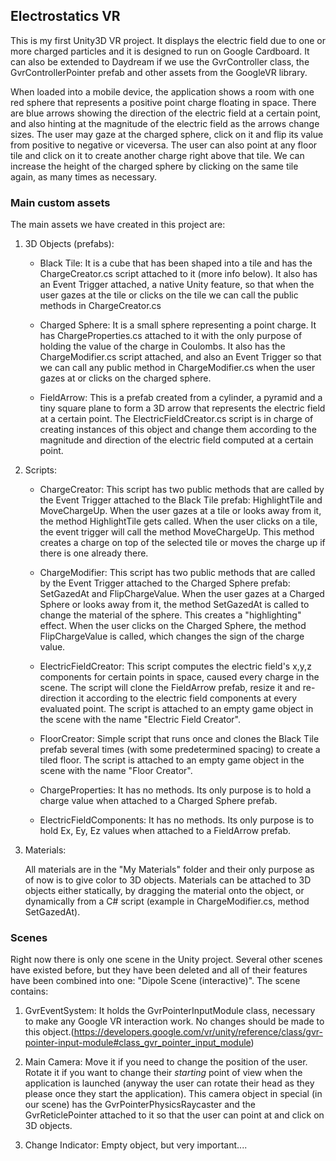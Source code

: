 ﻿## Electrostatics VR

This is my first Unity3D VR project. It displays the electric field due to one or more charged particles and it is designed to run on Google Cardboard. It can also be extended to Daydream if we use the GvrController class, the GvrControllerPointer prefab and other assets from the GoogleVR library.

When loaded into a mobile device, the application shows a room with one red sphere that represents a positive point charge floating in space. There are blue arrows showing the direction of the electric field at a certain point, and also hinting at the magnitude of the electric field as the arrows change sizes. The user may gaze at the charged sphere, click on it and flip its value from positive to negative or viceversa. The user can also point at any floor tile and click on it to create another charge right above that tile. We can increase the height of the charged sphere by clicking on the same tile again, as many times as necessary.

### Main custom assets

The main assets we have created in this project are:

1. 3D Objects (prefabs):
	
	* Black Tile: It is a cube that has been shaped into a tile and has the ChargeCreator.cs script attached to it (more info below). It also has an Event Trigger attached, a native Unity feature, so that when the user gazes at the tile or clicks on the tile we can call the public methods in ChargeCreator.cs
		
	* Charged Sphere: It is a small sphere representing a point charge. It has ChargeProperties.cs attached to it with the only purpose of holding the value of the charge in Coulombs. It also has the ChargeModifier.cs script attached, and also an Event Trigger so that we can call any public method in ChargeModifier.cs when the user gazes at or clicks on the charged sphere.
		
	* FieldArrow: This is a prefab created from a cylinder, a pyramid and a tiny square plane to form a 3D arrow that represents the electric field at a certain point. The ElectricFieldCreator.cs script is in charge of creating instances of this object and change them according to the magnitude and direction of the electric field computed at a certain point.

2. Scripts:
	
	* ChargeCreator: This script has two public methods that are called by the Event Trigger attached to the Black Tile prefab: HighlightTile and MoveChargeUp. When the user gazes at a tile or looks away from it, the method HighlightTile gets called. When the user clicks on a tile, the event trigger will call the method MoveChargeUp. This method creates a charge on top of the selected tile or moves the charge up if there is one already there.
		
	* ChargeModifier: This script has two public methods that are called by the Event Trigger attached to the Charged Sphere prefab: SetGazedAt and FlipChargeValue. When the user gazes at a Charged Sphere or looks away from it, the method SetGazedAt is called to change the material of the sphere. This creates a "highlighting" effect. When the user clicks on the Charged Sphere, the method FlipChargeValue is called, which changes the sign of the charge value.
		
	* ElectricFieldCreator: This script computes the electric field's x,y,z components for certain points in space, caused every charge in the scene. The script will clone the FieldArrow prefab, resize it and re-direction it according to the electric field components at every evaluated point. The script is attached to an empty game object in the scene with the name "Electric Field Creator".
		
	* FloorCreator: Simple script that runs once and clones the Black Tile prefab several times (with some predetermined spacing) to create a tiled floor. The script is attached to an empty game object in the scene with the name "Floor Creator".
		
	* ChargeProperties: It has no methods. Its only purpose is to hold a charge value when attached to a Charged Sphere prefab.
		
	* ElectricFieldComponents: It has no methods. Its only purpose is to hold Ex, Ey, Ez values when attached to a FieldArrow prefab.
		
3. Materials:
	
	All materials are in the "My Materials" folder and their only purpose as of now is to give color to 3D objects. Materials can be attached to 3D objects either statically, by dragging the material onto the object, or dynamically from a C# script (example in ChargeModifier.cs, method SetGazedAt).

### Scenes

Right now there is only one scene in the Unity project. Several other scenes have existed before, but they have been deleted and all of their features have been combined into one: "Dipole Scene (interactive)". The scene contains:

1. GvrEventSystem: It holds the GvrPointerInputModule class, necessary to make any Google VR interaction work. No changes should be made to this object.(https://developers.google.com/vr/unity/reference/class/gvr-pointer-input-module#class_gvr_pointer_input_module)

2. Main Camera: Move it if you need to change the position of the user. Rotate it if you want to change their *starting* point of view when the application is launched (anyway the user can rotate their head as they please once they start the application). This camera object in special (in our scene) has the GvrPointerPhysicsRaycaster and the GvrReticlePointer attached to it so that the user can point at and click on 3D objects.

3. Change Indicator: Empty object, but very important....

